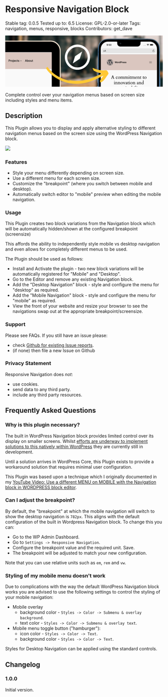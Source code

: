 # Responsive Navigation Block

Stable tag: 0.0.5
Tested up to: 6.5
License: GPL-2.0-or-later
Tags: navigation, menus, responsive, blocks
Contributors: get_dave

![](.wordpress-org/banner-1544x500.png)

Complete control over your navigation menus based on screen size including styles and menu items.

## Description

This Plugin allows you to display and apply alternative styling to different navigation menus based on the screen size using the WordPress Navigation block.

[![](https://img.shields.io/wordpress/plugin/installs/responsive-navigation-block?style=flat-square)](https://wordpress.org/plugins/responsive-navigation-block/)

### Features

-   Style your menu differently depending on screen size.
-   Use a different menu for each screen size.
-   Customize the "breakpoint" (where you switch between mobile and desktop).
-   Automatically switch editor to "mobile" preview when editing the mobile navigation.

### Usage

This Plugin creates two block variations from the Navigation block which will be automatically hidden/shown at the configured breakpoint (screensize)

This affords the ability to independently style mobile vs desktop navigation and even allows for completely different menus to be used.

The Plugin should be used as follows:

-   Install and Activate the plugin - two new block variations will be automatically registered for "Mobile" and "Desktop".
-   Go to the Editor and remove any existing Navigation block.
-   Add the "Desktop Navigation" block - style and configure the menu for "desktop" as required.
-   Add the "Mobile Navigation" block - style and configure the menu for "mobile" as required.
-   View the front of your website and resize your browser to see the navigations swap out at the appropriate breakpoint/screensize.

### Support

Please see FAQs. If you still have an issue please:

-   check [Github for existing Issue reports](https://github.com/getdave/responsive-navigation-block/issues).
-   (if none) then file a new Issue on Github

### Privacy Statement

Responsive Navigation does _not_:

-   use cookies.
-   send data to any third party.
-   include any third party resources.

## Frequently Asked Questions

### Why is this plugin necessary?

The built in WordPress Navigation block provides limited control over its display on smaller screens. Whilst [efforts are underway to implement solutions to this natively within WordPress](https://github.com/WordPress/gutenberg/issues/43852#issuecomment-1884949063) they are currently still in development.

Until a solution arrives in WordPress Core, this Plugin exists to provide a workaround solution that requires minimal user configuration.

This Plugin was based upon a technique which I originally documented in my [YouTube Video: Use a different MENU on MOBILE with the Navigation block in WORDPRESS block editor](https://www.youtube.com/watch?v=dY3f8sHcAPA).

### Can I adjust the breakpoint?

By default, the "breakpoint" at which the mobile navigation will switch to show the desktop navigation is `782px`. This aligns with the default configuration of the built in Wordpress Navigation block. To change this you can:

-   Go to the WP Admin Dashboard.
-   Go to `Settings -> Responsive Navigation`.
-   Configure the breakpoint value and the required unit. Save.
-   The breakpoint will be adjusted to match your new configuration.

Note that you can use relative units such as `em`, `rem` and `vw`.

### Styling of my mobile menu doesn't work

Due to complications with the way the default WordPress Navigation block works you are advised to use the following settings to control the styling of your mobile navigation:

-   Mobile overlay
    -   background color - `Styles -> Color -> Submenu & overlay background`.
    -   text color - `Styles -> Color -> Submenu & overlay text`.
-   Mobile menu toggle button ("hamburger"):
    -   icon color - `Styles -> Color -> Text`.
    -   background color - `Styles -> Color -> Text`.

Styles for Desktop Navigation can be applied using the standard controls.

## Changelog

### 1.0.0

Initial version.
